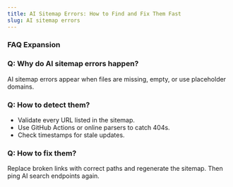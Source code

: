 ```yaml
---
title: AI Sitemap Errors: How to Find and Fix Them Fast
slug: AI sitemap errors
---
```


### FAQ Expansion
### Q: Why do AI sitemap errors happen?
AI sitemap errors appear when files are missing, empty, or use placeholder domains.

### Q: How to detect them?
- Validate every URL listed in the sitemap.
- Use GitHub Actions or online parsers to catch 404s.
- Check timestamps for stale updates.

### Q: How to fix them?
Replace broken links with correct paths and regenerate the sitemap. Then ping AI search endpoints again.